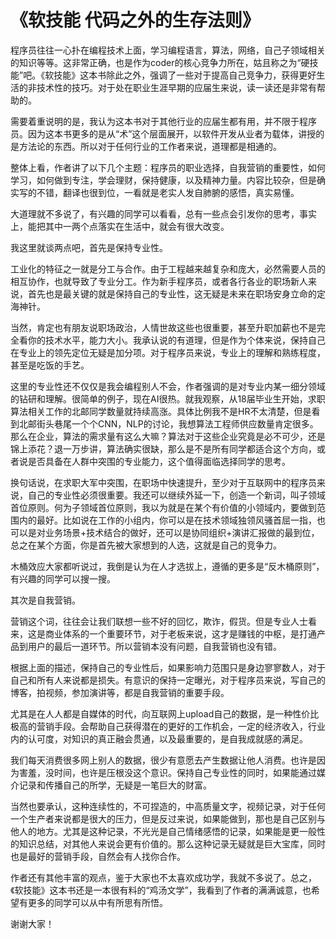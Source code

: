 # 《软技能 代码之外的生存法则》

程序员往往一心扑在编程技术上面，学习编程语言，算法，网络，自己子领域相关的知识等等。这非常正确，也是作为coder的核心竞争力所在，姑且称之为“硬技能”吧。《软技能》这本书除此之外，强调了一些对于提高自己竞争力，获得更好生活的非技术性的技巧。对于处在职业生涯早期的应届生来说，读一读还是非常有帮助的。

需要着重说明的是，我认为这本书对于其他行业的应届生都有用，并不限于程序员。因为这本书更多的是从“术”这个层面展开，以软件开发从业者为载体，讲授的是方法论的东西。所以对于任何行业的工作者来说，道理都是相通的。

整体上看，作者讲了以下几个主题：程序员的职业选择，自我营销的重要性，如何学习，如何做到专注，学会理财，保持健康，以及精神力量。内容比较杂，但是确实写的不错，翻译也很到位，一看就是老实人发自肺腑的感悟，真实易懂。

大道理就不多说了，有兴趣的同学可以看看，总有一些点会引发你的思考，事实上，能把其中一两个点落实在生活中，就会有很大改变。

我这里就谈两点吧，首先是保持专业性。

工业化的特征之一就是分工与合作。由于工程越来越复杂和庞大，必然需要人员的相互协作，也就导致了专业分工。作为新手程序员，或者各行各业的职场新人来说，首先也是最关键的就是保持自己的专业性，这无疑是未来在职场安身立命的定海神针。

当然，肯定也有朋友说职场政治，人情世故这些也很重要，甚至升职加薪也不是完全看你的技术水平，能力大小。我承认说的有道理，但是作为个体来说，保持自己在专业上的领先定位无疑是加分项。对于程序员来说，专业上的理解和熟练程度，甚至是吃饭的手艺。

这里的专业性还不仅仅是我会编程别人不会，作者强调的是对专业内某一细分领域的钻研和理解。很简单的例子，现在AI很热。就我观察，从18届毕业生开始，求职算法相关工作的北邮同学数量就持续高涨。具体比例我不是HR不太清楚，但是看到北邮街头巷尾一个个CNN，NLP的讨论，我想算法工程师供应数量肯定很多。那么在企业，算法的需求量有这么大嘛？算法对于这些企业究竟是必不可少，还是锦上添花？退一万步讲，算法确实很缺，那么是不是所有同学都适合这个方向，或者说是否具备在人群中突围的专业能力，这个值得面临选择同学的思考。

换句话说，在求职大军中突围，在职场中快速提升，至少对于互联网中的程序员来说，自己的专业性必须很重要。我还可以继续外延一下，创造一个新词，叫子领域首位原则。何为子领域首位原则，我以为就是在某个有价值的小领域内，要做到范围内的最好。比如说在工作的小组内，你可以是在技术领域独领风骚首屈一指，也可以是对业务场景+技术结合的做好，还可以是协同组织+演讲汇报做的最到位，总之在某个方面，你是首先被大家想到的人选，这就是自己的竞争力。

木桶效应大家都听说过，我倒是认为在人才选拔上，遵循的更多是“反木桶原则”，有兴趣的同学可以搜一搜。

其次是自我营销。

营销这个词，往往会让我们联想一些不好的回忆，欺诈，假货。但是专业人士看来，这是商业体系的一个重要环节，对于老板来说，这才是赚钱的中枢，是打通产品到用户的最后一道环节。所以营销本没有问题，自我营销也没有错。

根据上面的描述，保持自己的专业性后，如果影响力范围只是身边寥寥数人，对于自己和所有人来说都是损失。有意识的保持一定曝光，对于程序员来说，写自己的博客，拍视频，参加演讲等，都是自我营销的重要手段。

尤其是在人人都是自媒体的时代，向互联网上upload自己的数据，是一种性价比极高的营销手段。会帮助自己获得潜在的更好的工作机会，一定的经济收入，行业内的认可度，对知识的真正融会贯通，以及最重要的，是自我成就感的满足。

我们每天消费很多网上别人的数据，很少有意愿去产生数据让他人消费。也许是因为害羞，没时间，也许是压根没这个意识。保持自己专业性的同时，如果能通过媒介记录和传播自己的所学，无疑是一笔巨大的财富。

当然也要承认，这种连续性的，不可捏造的，中高质量文字，视频记录，对于任何一个生产者来说都是很大的压力，但是反过来说，如果能做到，那也是自己区别与他人的地方。尤其是这种记录，不光光是自己情绪感悟的记录，如果能是更一般性的知识总结，对其他人来说会更有价值的。那么这种记录无疑就是巨大宝库，同时也是最好的营销手段，自然会有人找你合作。

作者还有其他丰富的观点，鉴于大家也不太喜欢成功学，我就不多说了。总之，《软技能》这本书还是一本很有料的“鸡汤文学”，我看到了作者的满满诚意，也希望有更多的同学可以从中有所思有所悟。

谢谢大家！











